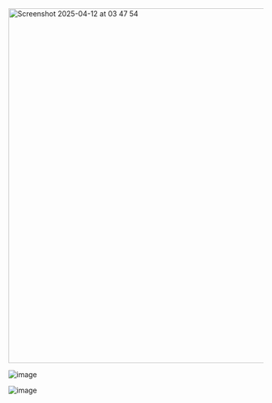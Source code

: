 <img width="700" alt="Screenshot 2025-04-12 at 03 47 54" src="https://github.com/user-attachments/assets/e027866a-b911-4e82-a46e-7e2a5f85c1d2" />

![image](https://github.com/user-attachments/assets/05c121fa-f376-4b63-b284-1b0a45874ffe)

![image](https://github.com/user-attachments/assets/3467f6d3-ee25-4099-9f83-2fc291741abc)


